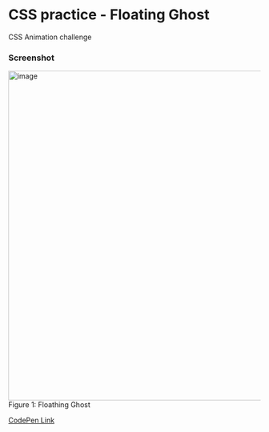 # CSS practice - Floating Ghost

CSS Animation challenge

### Screenshot

<img width="658" alt="image" src="https://github.com/gab-holik/CSS-Challanges/assets/97192580/6602e683-f719-4749-99b4-db32a4863d9e">
Figure 1: Floathing Ghost

[CodePen Link](https://codepen.io/gab-holik/full/rNRYJdN)
